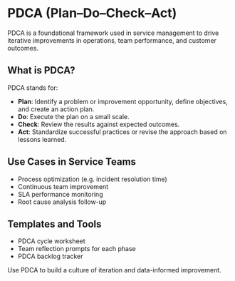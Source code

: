 # PDCA (Plan–Do–Check–Act)

PDCA is a foundational framework used in service management to drive iterative improvements in operations, team performance, and customer outcomes.

## What is PDCA?

PDCA stands for:
- **Plan**: Identify a problem or improvement opportunity, define objectives, and create an action plan.
- **Do**: Execute the plan on a small scale.
- **Check**: Review the results against expected outcomes.
- **Act**: Standardize successful practices or revise the approach based on lessons learned.

## Use Cases in Service Teams

- Process optimization (e.g. incident resolution time)
- Continuous team improvement
- SLA performance monitoring
- Root cause analysis follow-up

## Templates and Tools

- PDCA cycle worksheet
- Team reflection prompts for each phase
- PDCA backlog tracker

Use PDCA to build a culture of iteration and data-informed improvement.